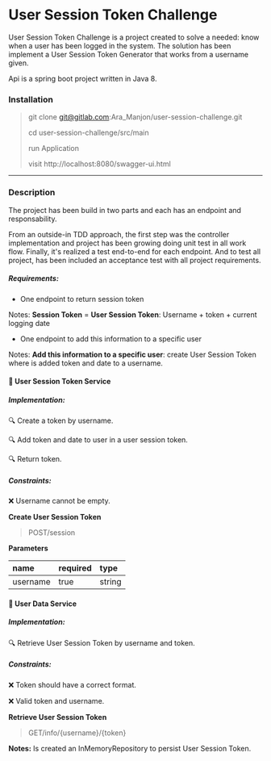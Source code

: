 # User Session Token Challenge

User Session Token Challenge is a project created to solve a needed: know when a user has been logged in the system.
The solution has been implement a User Session Token Generator that works from a username given.

Api is a spring boot project written in Java 8.

### Installation

> git clone git@gitlab.com:Ara_Manjon/user-session-challenge.git
>
> cd user-session-challenge/src/main
>
> run Application
>
> visit http://localhost:8080/swagger-ui.html
--------------------------

### Description

The project has been build in two parts and each has an endpoint and responsability. 

From an outside-in TDD approach, the first step was the controller implementation and project has been growing doing unit test in all work flow. 
Finally, it's realized a test end-to-end for each endpoint. And to test all project, has been included an acceptance test with all project requirements.

##### Requirements:

- One endpoint to return session token

Notes: **Session Token** = **User Session Token**:  Username + token + current logging date

- One endpoint to add this information to a specific user

Notes: **Add this information to a specific user**: create User Session Token where is added token and date to a username.

#### :rocket: User Session Token Service

##### Implementation:

:mag: Create a token by username.

:mag: Add token and date to user in a user session token.

:mag: Return token.

##### Constraints:

:x: Username cannot be empty.

**Create User Session Token**
 
> POST/session

**Parameters**

| name | required | type |
|:------|:----------|:------|
| username | true | string |

#### :rocket: User Data Service

##### Implementation:

:mag: Retrieve User Session Token by username and token.


##### Constraints:

:x: Token should have a correct format. 

:x: Valid token and username.

**Retrieve User Session Token**
 
> GET/info/{username}/{token}

**Notes:** Is created an InMemoryRepository to persist User Session Token.
